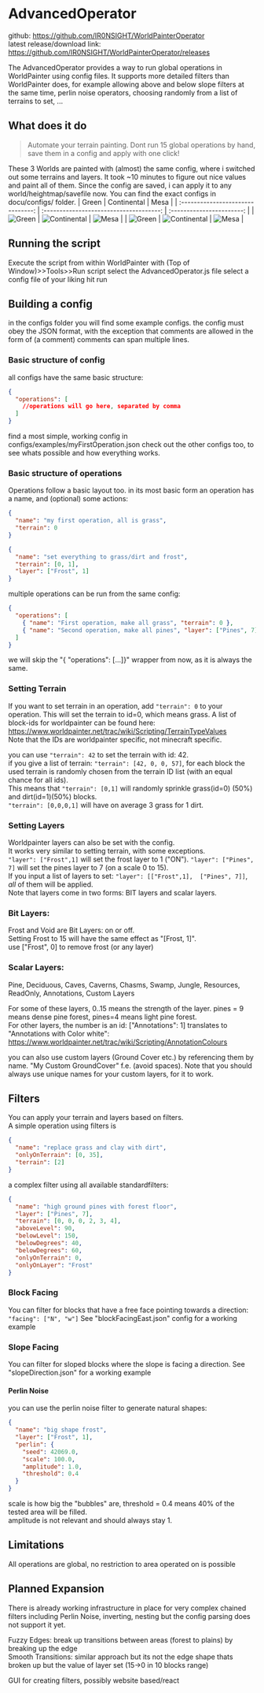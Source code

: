 # AdvancedOperator

github: https://github.com/IR0NSIGHT/WorldPainterOperator  
latest release/download link: https://github.com/IR0NSIGHT/WorldPainterOperator/releases

The AdvancedOperator provides a way to run global operations in WorldPainter using
config files.
It supports more detailed filters than WorldPainter does, for example allowing above and below slope filters at the same time, perlin noise operators, choosing randomly from a list of terrains to set, ...

## What does it do

> Automate your terrain painting. Dont run 15 global operations by hand, save them in a config and apply with one click!

These 3 Worlds are painted with (almost) the same config, where i switched out some terrains and layers.
It took ~10 minutes to figure out nice values and paint all of them.
Since the config are saved, i can apply it to any world/heightmap/savefile now.
You can find the exact configs in docu/configs/ folder.
| Green | Continental | Mesa |
| :-------------------------------: | :-------------------------------------: | :-----------------------: |
| ![Green](imgs/3d_icy.png) | ![Continental](imgs/3d_continental.png) | ![Mesa](imgs/3d_mesa.png) |
| ![Green](imgs/terrain_icy.png) | ![Continental](imgs/terrain_continental.png) | ![Mesa](imgs/terrain_mesa.png) |

## Running the script

Execute the script from within WorldPainter with (Top of Window)>>Tools>>Run script
select the AdvancedOperator.js file
select a config file of your liking
hit run

## Building a config

in the configs folder you will find some example configs.
the config must obey the JSON format, with the exception that comments are allowed in the form of (a comment)
comments can span multiple lines.

### Basic structure of config

all configs have the same basic structure:

```json
{
  "operations": [
    //operations will go here, separated by comma
  ]
}
```

find a most simple, working config in configs/examples/myFirstOperation.json
check out the other configs too, to see whats possible and how everything works.

### Basic structure of operations

Operations follow a basic layout too.
in its most basic form an operation has a name, and (optional) some actions:

```json
{
  "name": "my first operation, all is grass",
  "terrain": 0
}
```

```json
{
  "name": "set everything to grass/dirt and frost",
  "terrain": [0, 1],
  "layer": ["Frost", 1]
}
```

multiple operations can be run from the same config:

```json
{
  "operations": [
    { "name": "First operation, make all grass", "terrain": 0 },
    { "name": "Second operation, make all pines", "layer": ["Pines", 7] }
  ]
}
```

we will skip the "{ "operations": [...]}" wrapper from now, as it is always the same.

### Setting Terrain

If you want to set terrain in an operation, add `"terrain": 0` to your operation.
This will set the terrain to id=0, which means grass.
A list of block-ids for worldpainter can be found here: https://www.worldpainter.net/trac/wiki/Scripting/TerrainTypeValues  
Note that the IDs are worldpainter specific, not minecraft specific.

you can use `"terrain": 42` to set the terrain with id: 42.  
if you give a list of terrain: `"terrain": [42, 0, 0, 57]`, for each block the used terrain is randomly chosen from the terrain ID list (with an equal chance for all ids).  
This means that `"terrain": [0,1]` will randomly sprinkle grass(id=0) (50%) and dirt(id=1)(50%) blocks.  
`"terrain": [0,0,0,1]` will have on average 3 grass for 1 dirt.

### Setting Layers

Worldpainter layers can also be set with the config.  
It works very similar to setting terrain, with some exceptions.  
`"layer": ["Frost",1]` will set the frost layer to 1 ("ON"). `"layer": ["Pines", 7]` will set the pines layer to 7 (on a scale 0 to 15).  
If you input a list of layers to set: `"layer": [["Frost",1],  ["Pines", 7]]`, _all_ of them will be applied.  
Note that layers come in two forms: BIT layers and scalar layers.

### Bit Layers:

Frost and Void are Bit Layers: on or off.  
Setting Frost to 15 will have the same effect as "[Frost, 1]".  
use ["Frost", 0] to remove frost (or any layer)

### Scalar Layers:

Pine, Deciduous, Caves, Caverns, Chasms, Swamp, Jungle, Resources, ReadOnly, Annotations, Custom Layers

For some of these layers, 0..15 means the strength of the layer. pines = 9 means dense pine forest, pines=4 means light pine forest.  
For other layers, the number is an id: ["Annotations": 1] translates to "Annotations with Color white":  
https://www.worldpainter.net/trac/wiki/Scripting/AnnotationColours

you can also use custom layers (Ground Cover etc.) by referencing them by name. "My Custom GroundCover" f.e. (avoid spaces). Note that you should always use unique names for your custom layers, for it to work.

## Filters

You can apply your terrain and layers based on filters.  
A simple operation using filters is

```json
{
  "name": "replace grass and clay with dirt",
  "onlyOnTerrain": [0, 35],
  "terrain": [2]
}
```

a complex filter using all available standardfilters:

```json
{
  "name": "high ground pines with forest floor",
  "layer": ["Pines", 7],
  "terrain": [0, 0, 0, 2, 3, 4],
  "aboveLevel": 90,
  "belowLevel": 150,
  "belowDegrees": 40,
  "belowDegrees": 60,
  "onlyOnTerrain": 0,
  "onlyOnLayer": "Frost"
}
```

### Block Facing

You can filter for blocks that have a free face pointing towards a direction:
`"facing": ["N", "w"]`
See "blockFacingEast.json" config for a working example

### Slope Facing

You can filter for sloped blocks where the slope is facing a direction.
See "slopeDirection.json" for a working example

#### Perlin Noise

you can use the perlin noise filter to generate natural shapes:

```json
{
  "name": "big shape frost",
  "layer": ["Frost", 1],
  "perlin": {
    "seed": 42069.0,
    "scale": 100.0,
    "amplitude": 1.0,
    "threshold": 0.4
  }
}
```

scale is how big the "bubbles" are, threshold = 0.4 means 40% of the tested area will be filled.  
amplitude is not relevant and should always stay 1.

## Limitations

All operations are global, no restriction to area operated on is possible

## Planned Expansion

There is already working infrastructure in place for very complex chained filters including Perlin Noise, inverting, nesting but the config parsing does not support it yet.

Fuzzy Edges: break up transitions between areas (forest to plains) by breaking up the edge  
Smooth Transitions: similar approach but its not the edge shape thats broken up but the value of layer set (15->0 in 10 blocks range)

GUI for creating filters, possibly website based/react
